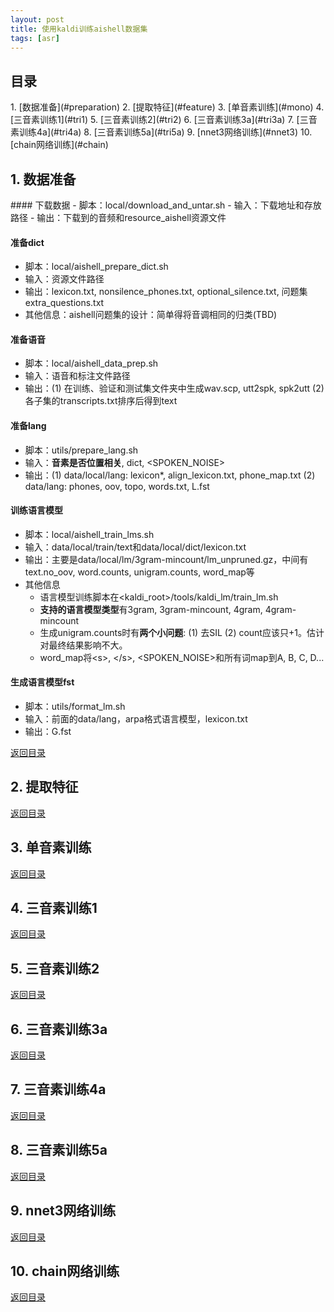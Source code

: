 ```yaml
---
layout: post
title: 使用kaldi训练aishell数据集
tags: [asr]
---
```


<h2 id="contents"> 目录 </h2>
1. [数据准备](#preparation)
2. [提取特征](#feature)
3. [单音素训练](#mono)
4. [三音素训练1](#tri1)
5. [三音素训练2](#tri2)
6. [三音素训练3a](#tri3a)
7. [三音素训练4a](#tri4a)
8. [三音素训练5a](#tri5a)
9. [nnet3网络训练](#nnet3)
10. [chain网络训练](#chain)

<h2 id="preparation"> 1. 数据准备 </h2>
#### 下载数据
- 脚本：local/download_and_untar.sh
- 输入：下载地址和存放路径
- 输出：下载到的音频和resource_aishell资源文件

#### 准备dict
- 脚本：local/aishell_prepare_dict.sh
- 输入：资源文件路径
- 输出：lexicon.txt, nonsilence_phones.txt, optional_silence.txt, 问题集extra_questions.txt
- 其他信息：aishell问题集的设计：简单得将音调相同的归类(TBD)

#### 准备语音
- 脚本：local/aishell_data_prep.sh
- 输入：语音和标注文件路径
- 输出：(1) 在训练、验证和测试集文件夹中生成wav.scp, utt2spk, spk2utt (2) 各子集的transcripts.txt排序后得到text

#### 准备lang
- 脚本：utils/prepare_lang.sh
- 输入：**音素是否位置相关**, dict, <SPOKEN_NOISE>
- 输出：(1) data/local/lang: lexicon\*,  align_lexicon.txt, phone_map.txt (2) data/lang: phones, oov, topo, words.txt, L.fst

#### 训练语言模型
- 脚本：local/aishell_train_lms.sh
- 输入：data/local/train/text和data/local/dict/lexicon.txt
- 输出：主要是data/local/lm/3gram-mincount/lm_unpruned.gz，中间有text.no_oov, word.counts, unigram.counts, word_map等
- 其他信息
  - 语言模型训练脚本在<kaldi_root>/tools/kaldi_lm/train_lm.sh
  - **支持的语言模型类型**有3gram, 3gram-mincount, 4gram, 4gram-mincount
  - 生成unigram.counts时有**两个小问题**: (1) 去SIL (2) count应该只+1。估计对最终结果影响不大。
  - word_map将\<s\>, \</s\>, \<SPOKEN_NOISE\>和所有词map到A, B, C, D...

#### 生成语言模型fst
- 脚本：utils/format_lm.sh
- 输入：前面的data/lang，arpa格式语言模型，lexicon.txt
- 输出：G.fst

[返回目录](#contents)

<h2 id="feature"> 2. 提取特征 </h2>

[返回目录](#contents)

<h2 id="mono"> 3. 单音素训练 </h2>

[返回目录](#contents)

<h2 id="tri1"> 4. 三音素训练1 </h2>

[返回目录](#contents)

<h2 id="tri2"> 5. 三音素训练2 </h2>

[返回目录](#contents)

<h2 id="tri3a"> 6. 三音素训练3a </h2>

[返回目录](#contents)

<h2 id="tri4a"> 7. 三音素训练4a </h2>

[返回目录](#contents)

<h2 id="tri5a"> 8. 三音素训练5a </h2>

[返回目录](#contents)

<h2 id="nnet3"> 9. nnet3网络训练 </h2>

[返回目录](#contents)

<h2 id="chain"> 10. chain网络训练 </h2>

[返回目录](#contents)

